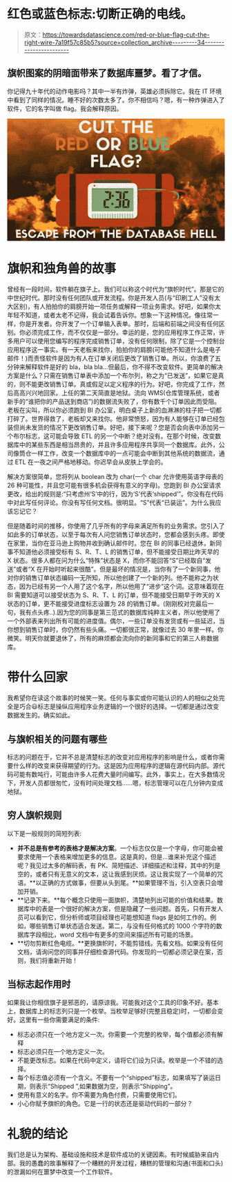 # 红色或蓝色标志:切断正确的电线。

> 原文：<https://towardsdatascience.com/red-or-blue-flag-cut-the-right-wire-7a19f57c85b5?source=collection_archive---------34----------------------->

## 旗帜图案的阴暗面带来了数据库噩梦。看了才信。

你记得九十年代的动作电影吗？其中一半有炸弹，英雄必须拆除它。我在 IT 环境中看到了同样的情况。睡不好的次数太多了。你不相信吗？嗯，有一种炸弹进入了软件，它的名字叫做 flag。我会解释原因。

![](img/2348c4dd8f3e17596859343db6074980.png)

# 旗帜和独角兽的故事

曾经有一段时间，软件躺在旗子上。我们可以称这个时代为“旗帜时代”。那是它的中世纪时代。那时没有任何团队或开发流程。你是开发人员(与“印刷工人”没有太大区别)，有人拍拍你的肩膀开始一项任务或解释一项业务需求。好吧，如果你太年轻不知道，或者太老不记得，我会试着告诉你。想象一下这种情况。像往常一样，你是开发者。你开发了一个订单输入表单。那时，后端和前端之间没有任何区别。你必须完成工作，而不仅仅是一部分。幸运的是，您的应用程序工作正常，许多用户可以使用您编写的程序完成销售订单，没有任何限制，除了它是一个控制台应用程序这一事实。有一天老板来找你，拍拍你的肩膀(可能他不知道什么是电子邮件！)而责怪软件是因为有人在订单关闭后更改了销售订单。所以，你浪费了五分钟来解释软件是好的 bla，bla bla…但最后，你不得不改变软件。更简单的解决方案是什么？只需在销售订单表中添加一个布尔列，称之为“已发送”，如果它是真的，则不能更改销售订单。真或假足以定义程序的行为。好吧，你完成了工作，然后高高兴兴地回家。上任的第二天简直是地狱。流向 WMS(仓库管理系统，或者新手的“谁把你的产品送到商店”)的数据流失败了，你有数千个订单因此而受阻。老板在尖叫，所以你必须跑到 BI 办公室，明白桌子上新的血淋淋的柱子把一切都打碎了。世界得救了，老板却又来找你。他非常愤怒，因为有人能够在订单已经包装但尚未发货的情况下更改销售订单。好吧，接下来呢？您是否会向表中添加另一个布尔标志，这可能会导致 ETL 的另一个中断？绝对没有。在那个时候，改变数据库中的某些东西是相当昂贵的，并且许多应用程序共享同一个数据库。此外，公司像筒仓一样工作，改变一个数据库中的一点可能会中断到其他系统的数据流，通过 ETL 在一夜之间严格地移动。你迟早会从皮肤上学会的。

解决方案很简单，您将列从 boolean 改为 char(一个 char 允许使用英语字母表的 26 种可能性，并且您可能有很多机会获得有意义的字母)。您跑到 BI 办公室请求更改，给出的规则是:“只考虑州‘S’中的行，因为‘S’代表‘shipped’”。你没有在代码中对此写任何评论。你没有写任何文档。很明显。“S”代表“已装运”。为什么我应该忘记它？

但是随着时间的推移，你使用了几乎所有的字母来满足所有的业务需求。您引入了如此多的订单状态，以至于每次有人问您销售订单状态时，您都会感到头疼。即使在家里，当你在亚马逊上购物并收到确认邮件时。您在 BI 的同事已经退休，新同事不知道他必须接受标有 S、R、T、L 的销售订单，但不能接受日期比昨天早的 X 状态。很多人都在问为什么“特殊”状态是 X，而你不能回答“S”已经取自“发送”或者“X 在开始时听起来很酷”。但是最坏的情况是，当你有了一个新同事，他对你的销售订单状态编码一无所知，所以他创建了一个新的列。他不能称之为状态，因为已经有另一个人用了这个名字，所以他用了“进步”这个词。这意味着现在 BI 需要知道可以接受状态为 S、R、T、L 的订单，但不能接受日期早于昨天的 X 状态的订单，更不能接受进度标志设置为 28 的销售订单。(刚刚校对完最后一句，我有点头疼..).因为您的同事是第三范式的数据库纯粹主义者，所以他使用了一个外部表来列出所有可能的进度值。偶尔，一些订单没有发货或有一些延迟，当你想到销售订单时，你仍然有些头痛。一切都很正常，就像过去 30 年里一样。你微笑。明天你就要退休了，所有的麻烦都会流向你的新同事和它的第三人称数据库。

# 带什么回家

我希望你在读这个故事的时候笑一笑。任何与事实或你可能认识的人的相似之处完全是巧合😃标志是操纵应用程序业务逻辑的一个很好的选择。一切都是通过改变数据发生的。确实如此。

## 与旗帜相关的问题有哪些

标志的问题在于，它并不总是清楚标志的改变对应用程序的影响是什么，或者你需要什么样的改变来获得期望的行为。这是因为应用程序的逻辑在源代码内部。源代码可能有数吨行，可能由许多人花费大量时间编写。此外，事实上，在大多数情况下，开发人员都很匆忙，没有时间处理文档……嗯，标志管理可以在几分钟内变成地狱。

## 穷人旗帜规则

以下是一般规则的简短列表:

*   **并不总是有参考的表格才是解决方案**。一个标志仅仅是一个字母，你可能会被要求使用一个表格来增加更多的信息。这是真的，但是…谁来补充这个描述呢？我见过太多的解码表，有 PK、简短描述、详细描述和注释，其中的列是空的，或者只有无意义的文本，这让我感到厌烦。这让我实现了一个简单的咒语。**以正确的方式做事，但要从头到尾。**如果管理不当，引入空表只会增加开销。
*   **记录下来。**每个概念只使用一面旗帜，清楚地列出可能的价值和结果。数据库中的表是一个很好的解决方案，但是隐藏了一些问题。首先，只有开发人员可以看到它，但分析师或项目经理也可能想知道 flags 是如何工作的。例如，哪些销售订单状态适合发送。第二，与没有任何格式的 1000 个字符的数据库字段相比，word 文档中有更多的空间来描述所有可能的场景。
*   **切勿剪断红色电缆。**更换旗帜时，不能剪错线。先看文档。如果没有任何文档，请询问您的同事并仔细检查源代码。你发现的一切都必须记录在案，否则，我们将重新开始！

## 当标志起作用时

如果我让你相信旗子是邪恶的，请原谅我。可能我对这个工具的印象不好。基本上，数据库上的标志列只是一个枚举。当枚举足够好(完整且稳定)时，一切都会变好。这里有一些你需要满足的条件:

*   标志必须只在一个地方定义一次。你需要一个完整的枚举，每个值都必须有解释
*   标志必须只在一个地方定义一次。
*   不能更改标志。如果在代码中定义，请将它们设为只读。枚举是一个不错的选择。
*   每个标志值必须有一个含义。不要有一个“shipped”标志，如果填写了装运日期，则表示“Shipped ”,如果数据为空，则表示“Shipping”。
*   使用有意义的名字。你不需要为角色付费，只需要使用它们。
*   小心你赋予旗帜的角色。它是一行的状态还是驱动代码的一部分？

# 礼貌的结论

我们总是认为架构、基础设施和技术是软件成功的关键因素。有时候威胁来自内部。我的愚蠢的故事解释了一个糟糕的开发过程，糟糕的管理和沟通(书面和口头)的泄漏如何在噩梦中改变一个工作软件。